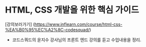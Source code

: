 HTML, CSS 개발을 위한 핵심 가이드 
===========================
[강의보러가기] (https://www.inflearn.com/course/html-css-%EA%B0%95%EC%A2%8C-codesquad/)
* 코드스쿼드의 윤지수 강사님의 프론트 엔드 강의를 듣고 수업내용을 정리.  


